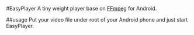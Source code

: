 #EasyPlayer
A tiny weight player base on [FFmpeg](http://ffmpeg.org/) for Android.

##usage
Put your video file under root of your Android phone and just start EasyPlayer.

